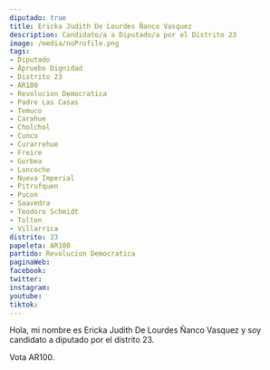```yaml
---
diputado: true
title: Ericka Judith De Lourdes Ñanco Vasquez
description: Candidato/a a Diputado/a por el Distrito 23
image: /media/noProfile.png
tags:
- Diputado
- Apruebo Dignidad
- Distrito 23
- AR100
- Revolucion Democratica
- Padre Las Casas
- Temuco
- Carahue
- Cholchol
- Cunco
- Curarrehue
- Freire
- Gorbea
- Loncoche
- Nueva Imperial
- Pitrufquen
- Pucon
- Saavedra
- Teodoro Schmidt
- Tolten
- Villarrica
distrito: 23
papeleta: AR100
partido: Revolucion Democratica
paginaWeb:
facebook:
twitter:
instagram:
youtube:
tiktok:
---
```

Hola, mi nombre es Ericka Judith De Lourdes Ñanco Vasquez y soy candidato a diputado por el distrito 23.

Vota AR100.